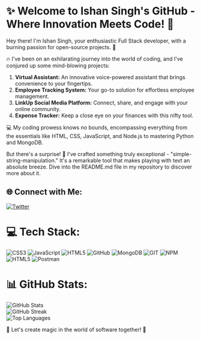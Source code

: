 # ✨ Welcome to Ishan Singh's GitHub - Where Innovation Meets Code! 🚀

Hey there! I'm Ishan Singh, your enthusiastic Full Stack developer, with a burning passion for open-source projects. 🌟

🔥 I've been on an exhilarating journey into the world of coding, and I've conjured up some mind-blowing projects:

1. **Virtual Assistant:** An innovative voice-powered assistant that brings convenience to your fingertips.
2. **Employee Tracking System:** Your go-to solution for effortless employee management.
3. **LinkUp Social Media Platform:** Connect, share, and engage with your online community.
4. **Expense Tracker:** Keep a close eye on your finances with this nifty tool.

💻 My coding prowess knows no bounds, encompassing everything from the essentials like HTML, CSS, JavaScript, and Node.js to mastering Python and MongoDB.

But there's a surprise! 🌟 I've crafted something truly exceptional - "simple-string-manipulation." It's a remarkable tool that makes playing with text an absolute breeze. Dive into the README.md file in my repository to discover more about it.

## 🌐 Connect with Me:
[![Twitter](https://img.shields.io/badge/Twitter-%231DA1F2.svg?logo=Twitter&logoColor=white)](https://twitter.com/https://twitter.com/IshanSingh_44)

# 💻 Tech Stack:
![CSS3](https://img.shields.io/badge/css3-%231572B6.svg?style=for-the-badge&logo=css3&logoColor=white) ![JavaScript](https://img.shields.io/badge/javascript-%23323330.svg?style=for-the-badge&logo=javascript&logoColor=%23F7DF1E) ![HTML5](https://img.shields.io/badge/html5-%23E34F26.svg?style=for-the-badge&logo=html5&logoColor=white) ![GitHub](https://img.shields.io/badge/GitHub-%23121011.svg?style=for-the-badge&logo=github&logoColor=white) ![MongoDB](https://img.shields.io/badge/MongoDB-%234ea94b.svg?style=for-the-badge&logo=mongodb&logoColor=white) ![GIT](https://img.shields.io/badge/Git-fc6d26?style=for-the-badge&logo=git&logoColor=white) ![NPM](https://img.shields.io/badge/NPM-%23000000.svg?style=for-the-badge&logo=npm&logoColor=white) ![HTML5](https://img.shields.io/badge/html5-%23E34F26.svg?style=for-the-badge&logo=html5&logoColor=white) ![Postman](https://img.shields.io/badge/Postman-FF6C37?style=for-the-badge&logo=postman&logoColor=white)

# 📊 GitHub Stats:
![GitHub Stats](https://github-readme-stats.vercel.app/api?username=ishansingh1010&theme=dark&hide_border=false&include_all_commits=true&count_private=false)<br/>
![GitHub Streak](https://github-readme-streak-stats.herokuapp.com/?user=ishansingh1010&theme=dark&hide_border=false)<br/>
![Top Languages](https://github-readme-stats.vercel.app/api/top-langs/?username=ishansingh1010&theme=dark&hide_border=false&include_all_commits=true&count_private=false&layout=compact)

🌟 Let's create magic in the world of software together! 🌟
